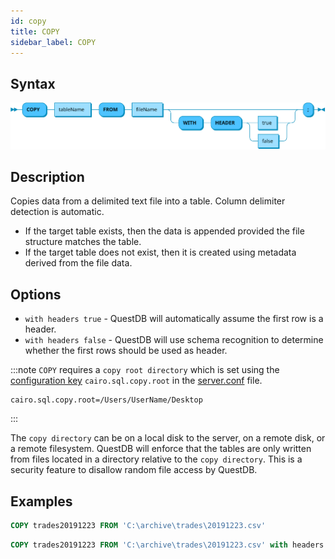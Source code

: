 ```yaml
---
id: copy
title: COPY
sidebar_label: COPY
---
```

 
## Syntax
 
![copy syntax](/static/img/copy.svg)

## Description

Copies data from a delimited text file into a table. Column delimiter detection is automatic.

- If the target table exists, then the data is appended provided the file structure matches the table. 
- If the target table does not exist, then it is created using metadata derived from the file data.  

## Options
- `with headers true` - QuestDB will automatically assume the first row is a header.
- `with headers false` - QuestDB will use schema recognition to determine whether the first rows should be used as header.

:::note
`COPY` requires a `copy root directory` which is set using the [configuration key](serverConf.md) `cairo.sql.copy.root` in the [server.conf](rootDirectoryStructure.md#serverconf) file.

```shell script title="Example"
cairo.sql.copy.root=/Users/UserName/Desktop
```
:::



The `copy directory` can be on a local disk to the server, on a remote disk, or a remote filesystem. QuestDB will 
enforce that the tables are only written from files located in a directory relative to the `copy directory`. This is a security feature to disallow 
random file access by QuestDB.

## Examples

```sql title="COPY"
COPY trades20191223 FROM 'C:\archive\trades\20191223.csv'
```

```sql title="COPY with headers true"
COPY trades20191223 FROM 'C:\archive\trades\20191223.csv' with headers true
```

